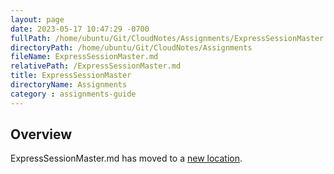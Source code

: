 ```yaml
---
layout: page
date: 2023-05-17 10:47:29 -0700
fullPath: /home/ubuntu/Git/CloudNotes/Assignments/ExpressSessionMaster.md
directoryPath: /home/ubuntu/Git/CloudNotes/Assignments
fileName: ExpressSessionMaster.md
relativePath: /ExpressSessionMaster.md
title: ExpressSessionMaster
directoryName: Assignments
category : assignments-guide
---
```


## Overview

ExpressSessionMaster.md has moved to a [new location](Express/ExpressSessionMaster.md).
